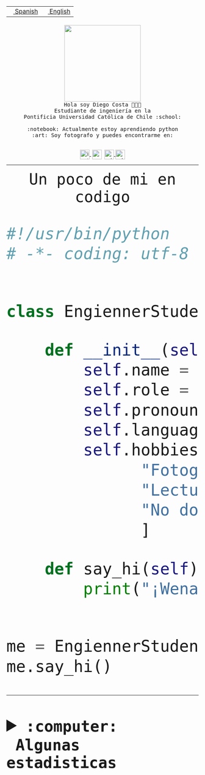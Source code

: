 <table border="0"  align="right">
 <tr><td><a href="README.md"><img src="https://upload.wikimedia.org/wikipedia/commons/thumb/8/89/Bandera_de_Espa%C3%B1a.svg/1200px-Bandera_de_Espa%C3%B1a.svg.png" height="10"> Spanish</a></td>
 <td><a href="README.en.md"><img src="https://upload.wikimedia.org/wikipedia/commons/a/a4/Flag_of_the_United_States.svg" height="10"> English</a></td></tr>
</table><br><br><br>


<p align="center">
  <img src="https://github.com/diegocostares/diegocostares/blob/main/Images/aaa2.gif?raw=true" height="200px" weight="200px">
  <br><samp>
    Hola soy Diego Costa 👨🏻‍💻<br>
    Estudiante de ingeniería en la <br>
    Pontificia Universidad Católica de Chile :school:<br>
  <br>
    :notebook: Actualmente estoy aprendiendo python <br>
    :art: Soy fotografo y puedes encontrarme en: <br>
  <br></samp>
  
</p>

<p align="center">
   <a href="https://instagram.com/diegocosta_no" target="blank">
    <img 
    align="center" src="https://cdn.jsdelivr.net/npm/simple-icons@3.0.1/icons/instagram.svg" alt="instagram" height="25px" width="25px" />
  </a>
  <a style="border: 3px solid; color: white;"href="https://t.me/diegocosta_no" target="blank">
  <img
  align="center" alt="Telegram" width="25px" src="https://icons-for-free.com/iconfiles/png/512/Telegram-1324888767380505522.png" />
</a>
<a href="https://api.whatsapp.com/send?phone=56971897835&text=Hola!" target="blank">
  <img
  align="center" alt="wtsp" width="25px" src="https://img.icons8.com/pastel-glyph/2x/whatsapp--v2.png" />
</a>
<a href="https://www.linkedin.com/in/diego-costa-786249213/" target="blank">
  <img
  align="center" alt="wtsp" width="25px" src="https://img.icons8.com/metro/452/linkedin.png" />
</a>

  </a>
</p>

---


<p align="center"><font size="25"><samp>Un poco de mi en codigo</samp></front></p>


```python
#!/usr/bin/python
# -*- coding: utf-8 -*-


class EngiennerStudent:

    def __init__(self):
        self.name = "Diego Costa"
        self.role = "Estudiante"
        self.pronouns = "he/him"
        self.language_spoken = ["es_CL", "en_US"]
        self.hobbies = [
              "Fotografia",
              "Lectura",
              "No dormir",
              ]

    def say_hi(self):
        print("¡Wena mundo!")


me = EngiennerStudent()
me.say_hi()
```
---
<details>
  <summary><b><samp>:computer: &nbsp;Algunas estadisticas</samp></b></summary>
  <br/></p>

<!--START_SECTION:waka-->
![Code Time](http://img.shields.io/badge/Code%20Time-1%2C040%20hrs%2036%20mins-blue)

**Soy nocturno 🦉** 

```text
🌞 Mañana                 41 commits          ░░░░░░░░░░░░░░░░░░░░░░░░░   01.29 % 
🌆 Día                    994 commits         ████████░░░░░░░░░░░░░░░░░   31.31 % 
🌃 Tarde                  1380 commits        ███████████░░░░░░░░░░░░░░   43.46 % 
🌙 Noche                  760 commits         ██████░░░░░░░░░░░░░░░░░░░   23.94 % 
```
📅 **Soy más productivo los Martes** 

```text
Lunes                    500 commits         ████░░░░░░░░░░░░░░░░░░░░░   15.75 % 
Martes                   603 commits         █████░░░░░░░░░░░░░░░░░░░░   18.99 % 
Miércoles                422 commits         ███░░░░░░░░░░░░░░░░░░░░░░   13.29 % 
Jueves                   495 commits         ████░░░░░░░░░░░░░░░░░░░░░   15.59 % 
Viernes                  459 commits         ████░░░░░░░░░░░░░░░░░░░░░   14.46 % 
Sábado                   254 commits         ██░░░░░░░░░░░░░░░░░░░░░░░   08.00 % 
Domingo                  442 commits         ███░░░░░░░░░░░░░░░░░░░░░░   13.92 % 
```


📊 **Esta semana me dediqué a** 

```text
🐱‍💻 Proyectos: 
arqui-t3                 10 hrs 46 mins      ██████████░░░░░░░░░░░░░░░   38.58 % 
2023-1-S4-Grupo2-IA      4 hrs 52 mins       ████░░░░░░░░░░░░░░░░░░░░░   17.45 % 
2023-1-S4-Grupo2-Backend 3 hrs 28 mins       ███░░░░░░░░░░░░░░░░░░░░░░   12.44 % 
2023-1-S4-Grupo2-Frontend3 hrs 3 mins        ███░░░░░░░░░░░░░░░░░░░░░░   10.96 % 
2023-1-S4-Grupo2-Scraper 2 hrs 52 mins       ███░░░░░░░░░░░░░░░░░░░░░░   10.31 % 
```


 Last Updated on 10/06/2023 10:19:36 UTC
<!--END_SECTION:waka-->
  
  

<p align="center"> <img src="https://github-readme-stats.vercel.app/api?username=diegocostares&show_icons=true&theme=ayu-mirage" alt="abhisheknaiidu" /></p>
 
</details>
